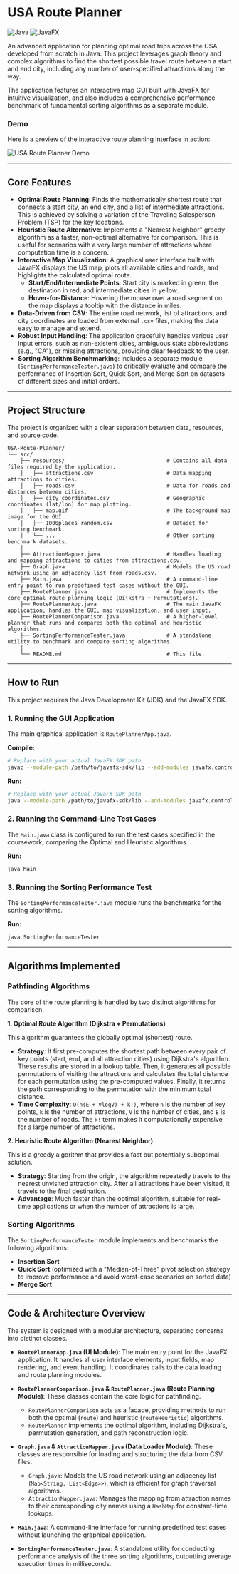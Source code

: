 # USA Route Planner

![Java](https://img.shields.io/badge/Language-Java-orange.svg)
![JavaFX](https://img.shields.io/badge/Framework-JavaFX-blue.svg)

An advanced application for planning optimal road trips across the USA, developed from scratch in Java. This project leverages graph theory and complex algorithms to find the shortest possible travel route between a start and end city, including any number of user-specified attractions along the way.

The application features an interactive map GUI built with JavaFX for intuitive visualization, and also includes a comprehensive performance benchmark of fundamental sorting algorithms as a separate module.

### Demo

Here is a preview of the interactive route planning interface in action:

![USA Route Planner Demo](./images/route-planner-demo.png)

---

## Core Features

*   **Optimal Route Planning**: Finds the mathematically shortest route that connects a start city, an end city, and a list of intermediate attractions. This is achieved by solving a variation of the Traveling Salesperson Problem (TSP) for the key locations.
*   **Heuristic Route Alternative**: Implements a "Nearest Neighbor" greedy algorithm as a faster, non-optimal alternative for comparison. This is useful for scenarios with a very large number of attractions where computation time is a concern.
*   **Interactive Map Visualization**: A graphical user interface built with JavaFX displays the US map, plots all available cities and roads, and highlights the calculated optimal route.
    *   **Start/End/Intermediate Points**: Start city is marked in green, the destination in red, and intermediate cities in yellow.
    *   **Hover-for-Distance**: Hovering the mouse over a road segment on the map displays a tooltip with the distance in miles.
*   **Data-Driven from CSV**: The entire road network, list of attractions, and city coordinates are loaded from external `.csv` files, making the data easy to manage and extend.
*   **Robust Input Handling**: The application gracefully handles various user input errors, such as non-existent cities, ambiguous state abbreviations (e.g., "CA"), or missing attractions, providing clear feedback to the user.
*   **Sorting Algorithm Benchmarking**: Includes a separate module (`SortingPerformanceTester.java`) to critically evaluate and compare the performance of Insertion Sort, Quick Sort, and Merge Sort on datasets of different sizes and initial orders.

---

## Project Structure

The project is organized with a clear separation between data, resources, and source code.

```
USA-Route-Planner/
└── src/
    ├── resources/                                # Contains all data files required by the application.
    │   ├── attractions.csv                       # Data mapping attractions to cities.
    │   ├── roads.csv                             # Data for roads and distances between cities.
    │   ├── city_coordinates.csv                  # Geographic coordinates (lat/lon) for map plotting.
    │   ├── map.gif                               # The background map image for the GUI.
    │   ├── 1000places_random.csv                 # Dataset for sorting benchmark.
    │   └── ...                                   # Other sorting benchmark datasets.
    │
    ├── AttractionMapper.java                     # Handles loading and mapping attractions to cities from attractions.csv.
    ├── Graph.java                                # Models the US road network using an adjacency list from roads.csv.
    ├── Main.java                                 # A command-line entry point to run predefined test cases without the GUI.
    ├── RoutePlanner.java                         # Implements the core optimal route planning logic (Dijkstra + Permutations).
    ├── RoutePlannerApp.java                      # The main JavaFX application; handles the GUI, map visualization, and user input.
    ├── RoutePlannerComparison.java               # A higher-level planner that runs and compares both the optimal and heuristic algorithms.
    ├── SortingPerformanceTester.java             # A standalone utility to benchmark and compare sorting algorithms.
    │
    └── README.md                                 # This file.
```

---

## How to Run

This project requires the Java Development Kit (JDK) and the JavaFX SDK.

### 1. Running the GUI Application

The main graphical application is `RoutePlannerApp.java`.

**Compile:**
```bash
# Replace with your actual JavaFX SDK path
javac --module-path /path/to/javafx-sdk/lib --add-modules javafx.controls *.java
```

**Run:**
```bash
# Replace with your actual JavaFX SDK path
java --module-path /path/to/javafx-sdk/lib --add-modules javafx.controls RoutePlannerApp
```

### 2. Running the Command-Line Test Cases

The `Main.java` class is configured to run the test cases specified in the coursework, comparing the Optimal and Heuristic algorithms.

**Run:**
```bash
java Main
```

### 3. Running the Sorting Performance Test

The `SortingPerformanceTester.java` module runs the benchmarks for the sorting algorithms.

**Run:**
```bash
java SortingPerformanceTester
```

---

## Algorithms Implemented

### Pathfinding Algorithms

The core of the route planning is handled by two distinct algorithms for comparison.

**1. Optimal Route Algorithm (Dijkstra + Permutations)**

This algorithm guarantees the globally optimal (shortest) route.
*   **Strategy**: It first pre-computes the shortest path between every pair of key points (start, end, and all attraction cities) using Dijkstra's algorithm. These results are stored in a lookup table. Then, it generates all possible permutations of visiting the attractions and calculates the total distance for each permutation using the pre-computed values. Finally, it returns the path corresponding to the permutation with the minimum total distance.
*   **Time Complexity**: `O(n(E + VlogV) + k!)`, where `n` is the number of key points, `k` is the number of attractions, `V` is the number of cities, and `E` is the number of roads. The `k!` term makes it computationally expensive for a large number of attractions.

**2. Heuristic Route Algorithm (Nearest Neighbor)**

This is a greedy algorithm that provides a fast but potentially suboptimal solution.
*   **Strategy**: Starting from the origin, the algorithm repeatedly travels to the nearest unvisited attraction city. After all attractions have been visited, it travels to the final destination.
*   **Advantage**: Much faster than the optimal algorithm, suitable for real-time applications or when the number of attractions is large.

### Sorting Algorithms

The `SortingPerformanceTester` module implements and benchmarks the following algorithms:
*   **Insertion Sort**
*   **Quick Sort** (optimized with a "Median-of-Three" pivot selection strategy to improve performance and avoid worst-case scenarios on sorted data)
*   **Merge Sort**

---

## Code & Architecture Overview

The system is designed with a modular architecture, separating concerns into distinct classes.

*   **`RoutePlannerApp.java` (UI Module)**: The main entry point for the JavaFX application. It handles all user interface elements, input fields, map rendering, and event handling. It coordinates calls to the data loading and route planning modules.

*   **`RoutePlannerComparison.java` & `RoutePlanner.java` (Route Planning Module)**: These classes contain the core logic for pathfinding.
    *   `RoutePlannerComparison` acts as a facade, providing methods to run both the optimal (`route`) and heuristic (`routeHeuristic`) algorithms.
    *   `RoutePlanner` implements the optimal algorithm, including Dijkstra's, permutation generation, and path reconstruction logic.

*   **`Graph.java` & `AttractionMapper.java` (Data Loader Module)**: These classes are responsible for loading and structuring the data from CSV files.
    *   `Graph.java`: Models the US road network using an adjacency list (`Map<String, List<Edge>>`), which is efficient for graph traversal algorithms.
    *   `AttractionMapper.java`: Manages the mapping from attraction names to their corresponding city names using a `HashMap` for constant-time lookups.

*   **`Main.java`**: A command-line interface for running predefined test cases without launching the graphical application.

*   **`SortingPerformanceTester.java`**: A standalone utility for conducting performance analysis of the three sorting algorithms, outputting average execution times in milliseconds.
